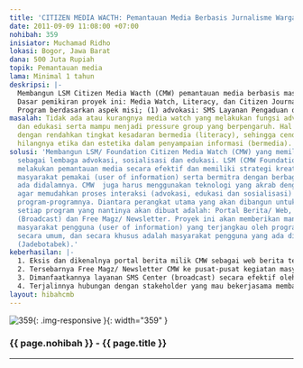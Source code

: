 ```yaml
---
title: 'CITIZEN MEDIA WACTH: Pemantauan Media Berbasis Jurnalisme Warga'
date: 2011-09-09 11:08:00 +07:00
nohibah: 359
inisiator: Muchamad Ridho
lokasi: Bogor, Jawa Barat
dana: 500 Juta Rupiah
topik: Pemantauan media
lama: Minimal 1 tahun
deskripsi: |-
  Membangun LSM Citizen Media Wacth (CMW) pemantauan media berbasis masyarakat yang  efektif dengan memanfaatkan perangkat ICT (SMS Center, Portal Web, Newsletter, dll) dan pembangunan komunitas dengan tujuan melakukan advokasi, edukasi dan sosialisasi secara efisien dan terencana. LSM CMW ini nantinya dapat berfungsi sebagai “pressure group” dan “creative minority” yang bersama-sama masyarakat diharapkan mampu mewujudkan masyarakat “melek media” yang kritis dan aktif serta dapat menciptakan iklim jurnalisme warga yang kondusif.
  Dasar pemikiran proyek ini: Media Watch, Literacy, dan Citizen Journalism adalah entitas yang saling terkait dan tidak dapat dipisahkan (integral). Pembangunan salahsatunya mesti berefek pada pembangunan ketiganya. Monopoli dan Kediktatoran Informasi yang berbasis kepada Kapitalisme harus dikikis hingga tercipta demokratisasi informasi yang adil dan bertanggung jawab.
  Program berdasarkan aspek misi; (1) advokasi: SMS Layanan Pengaduan dan Laporan, Pendampingan Kasus, Konsultasi, dll, (2) edukasi: Kursus Telaah Wacana, Kursus Jurnalistik, Seminar dan Diskusi, Bedah Media, dll, dan (3) sosialisasi: Newsletter, SMS Media Watch, Portal Berita, dll
masalah: Tidak ada atau kurangnya media watch yang melakukan fungsi advokasi, sosialisasi
  dan edukasi serta mampu menjadi pressure group yang berpengaruh. Hal ini sejalan
  dengan rendahkan tingkat kesadaran bermedia (literacy), sehingga cenderung membiarkan
  hilangnya etika dan estetika dalam penyampaian informasi (bermedia).
solusi: 'Membangun LSM/ Foundation Citizen Media Watch (CMW) yang memiliki fungsi
  sebagai lembaga advokasi, sosialisasi dan edukasi. LSM (CMW Foundation) ini harus
  melakukan pemantauan media secara efektif dan memiliki strategi kreatif untuk melibatkan
  masyarakat pemakai (user of information) serta bermitra dengan berbagai elemen yang
  ada didalamnya. CMW  juga harus menggunakan teknologi yang akrab dengan masyarakat
  agar memudahkan proses interaksi (advokasi, edukasi dan sosialisasi) dalam menjalankan
  program-programnya. Diantara perangkat utama yang akan dibangun untuk mendukung
  setiap program yang nantinya akan dibuat adalah: Portal Berita/ Web, SMS Center
  (Broadcast) dan Free Magz/ Newsletter. Proyek ini akan memberikan manfaat bagi seluruh
  masyarakat pengguna (user of information) yang terjangkau oleh program-program CMW
  secara umum, dan secara khusus adalah masyarakat pengguna yang ada dibasis pemantauan
  (Jadebotabek).'
keberhasilan: |-
  1. Eksis dan dikenalnya portal berita milik CMW sebagai web berita terdepan dalam –niche- “pemantauan media”.
  2. Tersebarnya Free Magz/ Newsletter CMW ke pusat-pusat kegiatan masyarakat perkotaan dan pelosok daerah dengan oplah minimal 30ribu eksemplar per edisi di daerah basis pemantauan.
  3. Dimanfaatkannya layanan SMS Center (broadcast) secara efektif oleh masyarakat pengguna.
  4. Terjalinnya hubungan dengan stakeholder yang mau bekerjasama membantu keberlangsungan program-program CMW untuk tahun kedua dan seterusnya
layout: hibahcmb
---
```


![359](/static/img/hibahcmb/359.png){: .img-responsive }{: width="359" }

### {{ page.nohibah }} - {{ page.title }}

---
